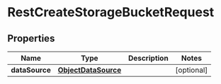 
# RestCreateStorageBucketRequest

## Properties
| Name | Type | Description | Notes |
| ------------ | ------------- | ------------- | ------------- |
| **dataSource** | [**ObjectDataSource**](ObjectDataSource.md) |  |  [optional] |
